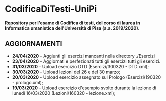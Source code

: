 # CodificaDiTesti-UniPi
__Repository per l'esame di Codifica di testi, del corso di laurea in Informatica umanistica dell'Università di Pisa (a.a. 2019/2020).__

## AGGIORNAMENTI

* __24/04/2020__ - Aggiunti gli esercizi mancanti nella directory ./Esercizi
* __23/04/2020__ - Aggiornati e perfezionati tutti gli esercizi tutti gli esercizi.
* __31/03/2020__ - Upload esercizio DTD (Esercizi/300320 - DTD.xml);
* __30/03/2020__ - Upload lezioni del 26 e del 30 marzo;
* __20/03/2020__ - Upload esercizio assegnato sul Prologo (Esercizi/190320 - prologo.xml); 
* __19/03/2020__ - Upload esercizio d'esempio svolto durante la lezione di lunedì 16/03/2020 (Lezioni/160320 - lezione.xml);

